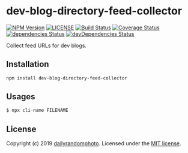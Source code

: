 # dev-blog-directory-feed-collector

[![NPM Version][npm-version-image]][npm-url]
[![LICENSE][license-image]][license-url]
[![Build Status][travis-image]][travis-url]
[![Coverage Status][coveralls-image]][coveralls-url]
[![dependencies Status][dependencies-image]][dependencies-url]
[![devDependencies Status][devDependencies-image]][devDependencies-url]

Collect feed URLs for dev blogs.

## Installation

```sh
npm install dev-blog-directory-feed-collector
```

## Usages
```js
$ npx cli-name FILENAME
```

## License
Copyright (c) 2019 [dailyrandomphoto][my-url]. Licensed under the [MIT license][license-url].

[my-url]: https://github.com/dailyrandomphoto
[npm-url]: https://www.npmjs.com/package/dev-blog-directory-feed-collector
[travis-url]: https://travis-ci.org/dailyrandomphoto/dev-blog-directory-feed-collector
[coveralls-url]: https://coveralls.io/github/dailyrandomphoto/dev-blog-directory-feed-collector?branch=master
[license-url]: LICENSE
[dependencies-url]: https://david-dm.org/dailyrandomphoto/dev-blog-directory-feed-collector
[devDependencies-url]: https://david-dm.org/dailyrandomphoto/dev-blog-directory-feed-collector?type=dev

[npm-downloads-image]: https://img.shields.io/npm/dm/dev-blog-directory-feed-collector
[npm-version-image]: https://img.shields.io/npm/v/dev-blog-directory-feed-collector
[license-image]: https://img.shields.io/npm/l/dev-blog-directory-feed-collector
[travis-image]: https://img.shields.io/travis/dailyrandomphoto/dev-blog-directory-feed-collector
[coveralls-image]: https://img.shields.io/coveralls/github/dailyrandomphoto/dev-blog-directory-feed-collector
[dependencies-image]: https://img.shields.io/david/dailyrandomphoto/dev-blog-directory-feed-collector
[devDependencies-image]: https://img.shields.io/david/dev/dailyrandomphoto/dev-blog-directory-feed-collector
